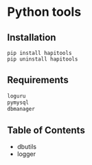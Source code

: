 # Python tools

## Installation

```shell
pip install hapitools
pip uninstall hapitools
```

## Requirements

```bash
loguru
pymysql
dbmanager
```

## Table of Contents

- dbutils
- logger